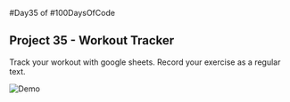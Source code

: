 #Day35 of #100DaysOfCode


## Project 35 - Workout Tracker
Track your workout with google sheets. Record your exercise as a regular text.

![Demo](https://github.com/A3AJAGBE/Track-Workout/blob/main/workout-tracker.gif)
